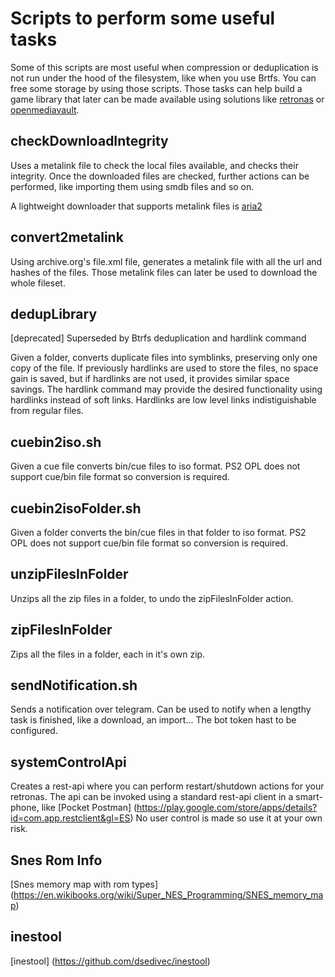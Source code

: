 # Scripts to perform some useful tasks

  Some of this scripts are most useful when compression or deduplication is not run under the hood of the filesystem, like when you use Brtfs. You can free some storage by using those scripts. 
  Those tasks can help build a game library that later can be made available using solutions like [retronas](https://github.com/danmons/retronas) or [openmediavault](https://www.openmediavault.org/).


## checkDownloadIntegrity
  Uses a metalink file to check the local files available, and checks their integrity. Once the downloaded files are checked, further actions can be performed, like importing them using smdb files and so on.

  A lightweight downloader that supports metalink files is [aria2](https://aria2.github.io/)
  

## convert2metalink

  Using archive.org's file.xml file, generates a metalink file with all the url and hashes of the files. Those metalink files can later be used to download the whole fileset.


## dedupLibrary
  [deprecated]
  Superseded by Btrfs deduplication and hardlink command
  
  Given a folder, converts duplicate files into symblinks, preserving only one copy of the file. If previously hardlinks are used to store the files, no space gain is saved, but if hardlinks are not used, it provides similar space savings.
  The hardlink command may provide the desired functionality using hardlinks instead of soft links. Hardlinks are low level links indistiguishable from regular files.
  

## cuebin2iso.sh
  Given a cue file converts bin/cue files to iso format. PS2 OPL does not support cue/bin file format so conversion is required.

## cuebin2isoFolder.sh
  Given a folder converts the bin/cue files in that folder to iso format. PS2 OPL does not support cue/bin file format so conversion is required.
 
## unzipFilesInFolder

  Unzips all the zip files in a folder, to undo the zipFilesInFolder action.


## zipFilesInFolder

  Zips all the files in a folder, each in it's own zip.
  
## sendNotification.sh

  Sends a notification over telegram. Can be used to notify when a lengthy task is finished, like a download, an import...
  The bot token hast to be configured.
  
## systemControlApi
 
  Creates a rest-api where you can perform restart/shutdown actions for your retronas. The api can be invoked using a standard rest-api client in a smart-phone, like [Pocket Postman] (https://play.google.com/store/apps/details?id=com.app.restclient&gl=ES)
  No user control is made so use it at your own risk.
  
  
## Snes Rom Info

[Snes memory map with rom types] (https://en.wikibooks.org/wiki/Super_NES_Programming/SNES_memory_map)
## inestool
[inestool] (https://github.com/dsedivec/inestool)
